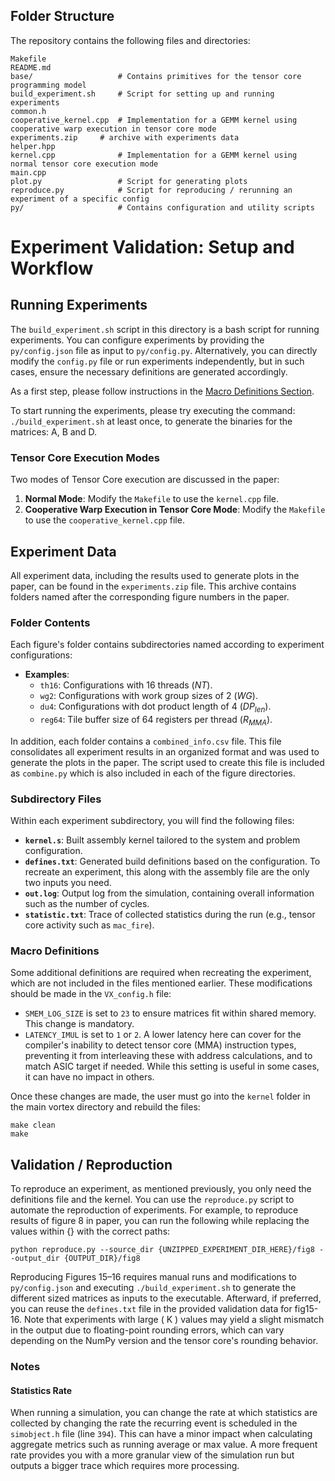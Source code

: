 ## Folder Structure

The repository contains the following files and directories:

```
Makefile
README.md
base/                   # Contains primitives for the tensor core programming model
build_experiment.sh     # Script for setting up and running experiments
common.h
cooperative_kernel.cpp  # Implementation for a GEMM kernel using cooperative warp execution in tensor core mode
experiments.zip     # archive with experiments data
helper.hpp
kernel.cpp              # Implementation for a GEMM kernel using normal tensor core execution mode
main.cpp
plot.py                 # Script for generating plots
reproduce.py            # Script for reproducing / rerunning an experiment of a specific config
py/                     # Contains configuration and utility scripts
```

# Experiment Validation: Setup and Workflow

## Running Experiments

The `build_experiment.sh` script in this directory is a bash script for running experiments. You can configure experiments by providing the `py/config.json` file as input to `py/config.py`. Alternatively, you can directly modify the `config.py` file or run experiments independently, but in such cases, ensure the necessary definitions are generated accordingly.


As a first step, please follow instructions in the [Macro Definitions Section](#macro-definitions).

To start running the experiments, please try executing the command: `./build_experiment.sh` at least once, to generate the binaries for the matrices: A, B and D.


### Tensor Core Execution Modes
Two modes of Tensor Core execution are discussed in the paper:
1. **Normal Mode**: Modify the `Makefile` to use the `kernel.cpp` file.
2. **Cooperative Warp Execution in Tensor Core Mode**: Modify the `Makefile` to use the `cooperative_kernel.cpp` file.



## Experiment Data

All experiment data, including the results used to generate plots in the paper, can be found in the `experiments.zip` file. This archive contains folders named after the corresponding figure numbers in the paper.

### Folder Contents
Each figure's folder contains subdirectories named according to experiment configurations:
- **Examples**:
  - `th16`: Configurations with 16 threads ($NT$).
  - `wg2`: Configurations with work group sizes of 2 ($WG$).
  - `du4`: Configurations with dot product length of 4 ($DP_{len}$).
  - `reg64`: Tile buffer size of 64 registers per thread ($R_{MMA}$).

In addition, each folder contains a `combined_info.csv` file. This file consolidates all experiment results in an organized format and was used to generate the plots in the paper. The script used to create this file is included as `combine.py` which is also included in each of the figure directories.

### Subdirectory Files
Within each experiment subdirectory, you will find the following files:
- **`kernel.s`**: Built assembly kernel tailored to the system and problem configuration.
- **`defines.txt`**: Generated build definitions based on the configuration. To recreate an experiment, this along with the assembly file are the only two inputs you need.
- **`out.log`**: Output log from the simulation, containing overall information such as the number of cycles.
- **`statistic.txt`**: Trace of collected statistics during the run (e.g., tensor core activity such as `mac_fire`).

### Macro Definitions
Some additional definitions are required when recreating the experiment, which are not included in the files mentioned earlier. These modifications should be made in the `VX_config.h` file:
- `SMEM_LOG_SIZE` is set to `23` to ensure matrices fit within shared memory. This change is mandatory.
- `LATENCY_IMUL` is set to `1` or `2`. A lower latency here can cover for the compiler's inability to detect tensor core (MMA) instruction types, preventing it from interleaving these with address calculations, and to match ASIC target if needed. While this setting is useful in some cases, it can have no impact in others.

Once these changes are made, the user must go into the `kernel` folder in the main vortex directory and rebuild the files:
```
make clean
make
```

## Validation / Reproduction
To reproduce an experiment, as mentioned previously, you only need the definitions file and the kernel. You can use the `reproduce.py` script to automate the reproduction of experiments. For example, to reproduce results of figure 8 in paper, you can run the following while replacing the values within {} with the correct paths:

```
python reproduce.py --source_dir {UNZIPPED_EXPERIMENT_DIR_HERE}/fig8 --output_dir {OUTPUT_DIR}/fig8
```

Reproducing Figures 15–16 requires manual runs and modifications to `py/config.json` and executing `./build_experiment.sh` to generate the different sized matrices as inputs to the executable. Afterward, if preferred, you can reuse the `defines.txt` file in the provided validation data for fig15-16. Note that experiments with large \( K \) values may yield a slight mismatch in the output due to floating-point rounding errors, which can vary depending on the NumPy version and the tensor core's rounding behavior.

### Notes
#### Statistics Rate

When running a simulation, you can change the rate at which statistics are collected by changing the rate the recurring event is scheduled in the `simobject.h` file (line `394`). This can have a minor impact when calculating aggregate metrics such as running average or max value. A more frequent rate provides you with a more granular view of the simulation run but outputs a bigger trace which requires more processing.

